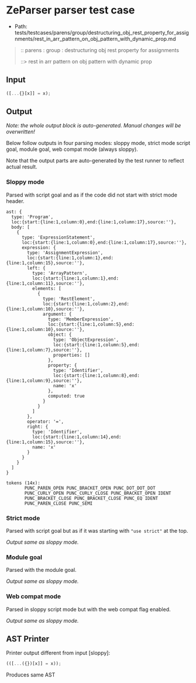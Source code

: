 # ZeParser parser test case

- Path: tests/testcases/parens/group/destructuring_obj_rest_property_for_assignments/rest_in_arr_pattern_on_obj_pattern_with_dynamic_prop.md

> :: parens : group : destructuring obj rest property for assignments
>
> ::> rest in arr pattern on obj pattern with dynamic prop

## Input

`````js
([...{}[x]] = x);
`````

## Output

_Note: the whole output block is auto-generated. Manual changes will be overwritten!_

Below follow outputs in four parsing modes: sloppy mode, strict mode script goal, module goal, web compat mode (always sloppy).

Note that the output parts are auto-generated by the test runner to reflect actual result.

### Sloppy mode

Parsed with script goal and as if the code did not start with strict mode header.

`````
ast: {
  type: 'Program',
  loc:{start:{line:1,column:0},end:{line:1,column:17},source:''},
  body: [
    {
      type: 'ExpressionStatement',
      loc:{start:{line:1,column:0},end:{line:1,column:17},source:''},
      expression: {
        type: 'AssignmentExpression',
        loc:{start:{line:1,column:1},end:{line:1,column:15},source:''},
        left: {
          type: 'ArrayPattern',
          loc:{start:{line:1,column:1},end:{line:1,column:11},source:''},
          elements: [
            {
              type: 'RestElement',
              loc:{start:{line:1,column:2},end:{line:1,column:10},source:''},
              argument: {
                type: 'MemberExpression',
                loc:{start:{line:1,column:5},end:{line:1,column:10},source:''},
                object: {
                  type: 'ObjectExpression',
                  loc:{start:{line:1,column:5},end:{line:1,column:7},source:''},
                  properties: []
                },
                property: {
                  type: 'Identifier',
                  loc:{start:{line:1,column:8},end:{line:1,column:9},source:''},
                  name: 'x'
                },
                computed: true
              }
            }
          ]
        },
        operator: '=',
        right: {
          type: 'Identifier',
          loc:{start:{line:1,column:14},end:{line:1,column:15},source:''},
          name: 'x'
        }
      }
    }
  ]
}

tokens (14x):
       PUNC_PAREN_OPEN PUNC_BRACKET_OPEN PUNC_DOT_DOT_DOT
       PUNC_CURLY_OPEN PUNC_CURLY_CLOSE PUNC_BRACKET_OPEN IDENT
       PUNC_BRACKET_CLOSE PUNC_BRACKET_CLOSE PUNC_EQ IDENT
       PUNC_PAREN_CLOSE PUNC_SEMI
`````

### Strict mode

Parsed with script goal but as if it was starting with `"use strict"` at the top.

_Output same as sloppy mode._

### Module goal

Parsed with the module goal.

_Output same as sloppy mode._

### Web compat mode

Parsed in sloppy script mode but with the web compat flag enabled.

_Output same as sloppy mode._

## AST Printer

Printer output different from input [sloppy]:

````js
(([...({})[x]] = x));
````

Produces same AST
